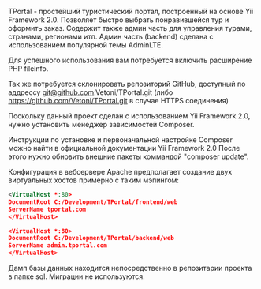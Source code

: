 TPortal - простейший туристический портал, построенный на основе Yii Framework 2.0.
Позволяет быстро выбрать понравившейся тур и оформить заказ.
Содержит также админ часть для управления турами, странами, регионами итп.
Админ часть (backend) сделана с использованием популярной темы AdminLTE.

Для успешного использования вам потребуется включить расширение PHP fileinfo.

Так же потребуется склонировать репозиторий GitHub, доступный по аддрессу git@github.com:Vetoni/TPortal.git
(либо https://github.com/Vetoni/TPortal.git в случае HTTPS соединения)

Поскольку данный проект сделан с использованием Yii Framework 2.0, нужно установить менеджер зависимостей Composer.

Инструкции по установке и первоначальной настройке Composer можно найти в официальной документации Yii Framework 2.0
После этого нужно обновить внешние пакеты коммандой "composer update".

Конфигурация в вебсервере Apache предполагает создание двух виртуальных хостов примерно с таким мэпингом:

```xml
<VirtualHost *:80>
DocumentRoot C:/Development/TPortal/frontend/web
ServerName tportal.com
</VirtualHost>

<VirtualHost *:80>
DocumentRoot C:/Development/TPortal/backend/web
ServerName admin.tportal.com
</VirtualHost>
```

Дамп базы данных находится непосредственно в репозитарии проекта в папке sql.
Миграции не используются.

